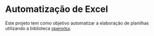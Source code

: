 # Automatização de Excel

Este projeto tem como objetivo automatizar a elaboração de planilhas utilizando a biblioteca [openxlsx](https://cran.r-project.org/web/packages/openxlsx/index.html). 
